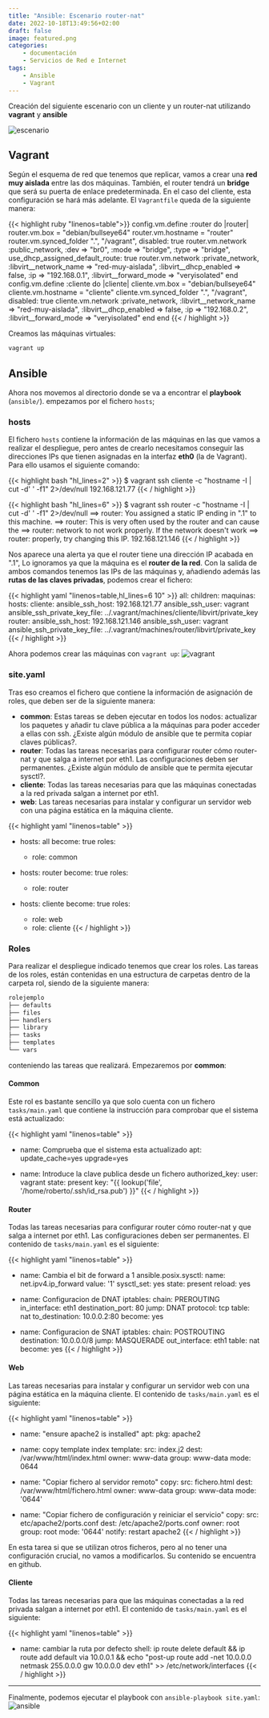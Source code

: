 ```yaml
---
title: "Ansible: Escenario router-nat"
date: 2022-10-18T13:49:56+02:00
draft: false
image: featured.png
categories:
    - documentación
    - Servicios de Red e Internet
tags:
    - Ansible
    - Vagrant
---
```


Creación del siguiente escenario con un cliente y un router-nat utilizando **vagrant** y **ansible**


![escenario](escenario.png)

## Vagrant

Según el esquema de red que tenemos que replicar, vamos a crear una **red muy aislada** entre las dos máquinas. También, el router tendrá un **bridge** que será su puerta de enlace predeterminada. En el caso del cliente, esta configuración se hará más adelante. El `Vagrantfile` queda de la siguiente manera:

{{< highlight ruby "linenos=table">}}
  config.vm.define :router do |router|
    router.vm.box = "debian/bullseye64"
    router.vm.hostname = "router"
    router.vm.synced_folder ".", "/vagrant", disabled: true
    router.vm.network :public_network,
      :dev => "br0",
      :mode => "bridge",
      :type => "bridge",
      use_dhcp_assigned_default_route: true
    router.vm.network :private_network,
      :libvirt__network_name => "red-muy-aislada",
      :libvirt__dhcp_enabled => false,
      :ip => "192.168.0.1",
      :libvirt__forward_mode => "veryisolated"
  end
  config.vm.define :cliente do |cliente|
    cliente.vm.box = "debian/bullseye64"
    cliente.vm.hostname = "cliente"
    cliente.vm.synced_folder ".", "/vagrant", disabled: true
    cliente.vm.network :private_network,
      :libvirt__network_name => "red-muy-aislada",
      :libvirt__dhcp_enabled => false,
      :ip => "192.168.0.2",
      :libvirt__forward_mode => "veryisolated"
  end
end
{{< / highlight >}}

Creamos las máquinas virtuales:

```bash
vagrant up
```

## Ansible

Ahora nos movemos al directorio donde se va a encontrar el **playbook** (`ansible/`). empezamos por el fichero `hosts`;

### hosts

El fichero `hosts` contiene la información de las máquinas en las que vamos a realizar el despliegue, pero antes de crearlo necesitamos conseguir las direcciones IPs que tienen asignadas en la interfaz **eth0** (la de Vagrant). Para ello usamos el siguiente comando:

{{< highlight bash "hl_lines=2" >}}
$ vagrant ssh cliente -c "hostname -I | cut -d' ' -f1" 2>/dev/null
192.168.121.77
{{< / highlight >}}

{{< highlight bash "hl_lines=6" >}}
$ vagrant ssh router -c "hostname -I | cut -d' ' -f1" 2>/dev/null 
==> router: You assigned a static IP ending in ".1" to this machine.
==> router: This is very often used by the router and can cause the
==> router: network to not work properly. If the network doesn't work
==> router: properly, try changing this IP.
192.168.121.146
{{< / highlight >}}

Nos aparece una alerta ya que el router tiene una dirección IP acabada en ".1", Lo ignoramos ya que la máquina es el **router de la red**. Con la salida de ambos comandos tenemos las IPs de las máquinas y, añadiendo además las **rutas de las claves privadas**, podemos crear el fichero:

{{< highlight yaml "linenos=table,hl_lines=6 10" >}}
all:
  children:
    maquinas:
      hosts:
        cliente:
          ansible_ssh_host: 192.168.121.77
          ansible_ssh_user: vagrant
          ansible_ssh_private_key_file: ../.vagrant/machines/cliente/libvirt/private_key
        router:
          ansible_ssh_host: 192.168.121.146
          ansible_ssh_user: vagrant
          ansible_ssh_private_key_file: ../.vagrant/machines/router/libvirt/private_key
{{< / highlight >}}

Ahora podemos crear las máquinas con `vagrant up`:
![vagrant](vagrant.png)

### site.yaml

Tras eso creamos el fichero que contiene la información de asignación de roles, que deben ser de la siguiente manera:

* **common**: Estas tareas se deben ejecutar en todos los nodos: actualizar los paquetes y añadir tu clave pública a la máquinas para poder acceder a ellas con ssh. ¿Existe algún módulo de ansible que te permita copiar claves públicas?.
* **router**: Todas las tareas necesarias para configurar router cómo router-nat y que salga a internet por eth1. Las configuraciones deben ser permanentes. ¿Existe algún módulo de ansible que te permita ejecutar sysctl?.
* **cliente**: Todas las tareas necesarias para que las máquinas conectadas a la red privada salgan a internet por eth1.
* **web**: Las tareas necesarias para instalar y configurar un servidor web con una página estática en la máquina cliente.

{{< highlight yaml "linenos=table" >}}
- hosts: all
  become: true
  roles:
   - role: common

- hosts: router
  become: true
  roles:
   - role: router

- hosts: cliente
  become: true
  roles:
   - role: web
   - role: cliente
{{< / highlight >}}

### Roles

Para realizar el despliegue indicado tenemos que crear los roles. Las tareas de los roles, están contenidas en una estructura de carpetas dentro de la carpeta rol, siendo de la siguiente manera:

```bash
rolejemplo
├── defaults
├── files
├── handlers
├── library
├── tasks
├── templates
└── vars
```

conteniendo las tareas que realizará. Empezaremos por **common**:

#### Common

Este rol es bastante sencillo ya que solo cuenta con un fichero `tasks/main.yaml` que contiene la instrucción para comprobar que el sistema está actualizado:

{{< highlight yaml "linenos=table" >}}
- name: Comprueba que el sistema esta actualizado
  apt: update_cache=yes upgrade=yes

- name: Introduce la clave publica desde un fichero
  authorized_key:
    user: vagrant
    state: present
    key: "{{ lookup('file', '/home/roberto/.ssh/id_rsa.pub') }}"
{{< / highlight >}}

#### Router

Todas las tareas necesarias para configurar router cómo router-nat y que salga a internet por eth1. Las configuraciones deben ser permanentes. El contenido de `tasks/main.yaml` es el siguiente:

{{< highlight yaml "linenos=table" >}}
- name: Cambia el bit de forward a 1
  ansible.posix.sysctl:
    name: net.ipv4.ip_forward
    value: '1'
    sysctl_set: yes
    state: present
    reload: yes

- name: Configuracion de DNAT
  iptables:
    chain: PREROUTING
    in_interface: eth1
    destination_port: 80
    jump: DNAT
    protocol: tcp
    table: nat
    to_destination: 10.0.0.2:80
  become: yes

- name: Configuracion de SNAT
  iptables:
    chain: POSTROUTING
    destination: 10.0.0.0/8
    jump: MASQUERADE
    out_interface: eth1
    table: nat
  become: yes
{{< / highlight >}}

#### Web

Las tareas necesarias para instalar y configurar un servidor web con una página estática en la máquina cliente. El contenido de `tasks/main.yaml` es el siguiente:

{{< highlight yaml "linenos=table" >}}
- name: "ensure apache2 is installed"
  apt:
    pkg: apache2
- name: copy template index
  template:
    src: index.j2
    dest: /var/www/html/index.html
    owner: www-data
    group: www-data
    mode: 0644

- name: "Copiar fichero al servidor remoto"
  copy:
    src: fichero.html
    dest: /var/www/html/fichero.html
    owner: www-data
    group: www-data
    mode: '0644'

- name: "Copiar fichero de configuración y reiniciar el servicio"
  copy:
    src: etc/apache2/ports.conf
    dest: /etc/apache2/ports.conf
    owner: root
    group: root
    mode: '0644'
  notify: restart apache2
{{< / highlight >}}

En esta tarea si que se utilizan otros ficheros, pero al no tener una configuración crucial, no vamos a modificarlos. Su contenido se encuentra en github.

#### Cliente

Todas las tareas necesarias para que las máquinas conectadas a la red privada salgan a internet por eth1. El contenido de `tasks/main.yaml` es el siguiente:

{{< highlight yaml "linenos=table" >}}
- name: cambiar la ruta por defecto
  shell: ip route delete default && ip route add default via 10.0.0.1 && echo "post-up route add -net 10.0.0.0 netmask 255.0.0.0 gw 10.0.0.0 dev eth1" >> /etc/network/interfaces
{{< / highlight >}}

---

Finalmente, podemos ejecutar el playbook con `ansible-playbook site.yaml`:
![ansible](ansible.png)